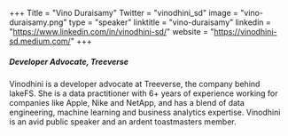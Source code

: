 +++
Title = "Vino Duraisamy"
Twitter = "vinodhini_sd"
image = "vino-duraisamy.png"
type = "speaker"
linktitle = "vino-duraisamy"
linkedin = "https://www.linkedin.com/in/vinodhini-sd/"
website = "https://vinodhini-sd.medium.com/"
+++

##### Developer Advocate, Treeverse

Vinodhini is a developer advocate at Treeverse, the company behind lakeFS. She is a data practitioner with 6+ years of experience working for companies like Apple, Nike and NetApp, and has a blend of data engineering, machine learning and business analytics expertise. Vinodhini is an avid public speaker and an ardent toastmasters member.